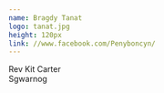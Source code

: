 ```yaml
---
name: Bragdy Tanat
logo: tanat.jpg
height: 120px
link: //www.facebook.com/Penyboncyn/
---
```

<ul style="list-style-type:none; margin:0; padding:0;">
  <li>Rev Kit Carter</li>
  <li>Sgwarnog</li>
</ul>

